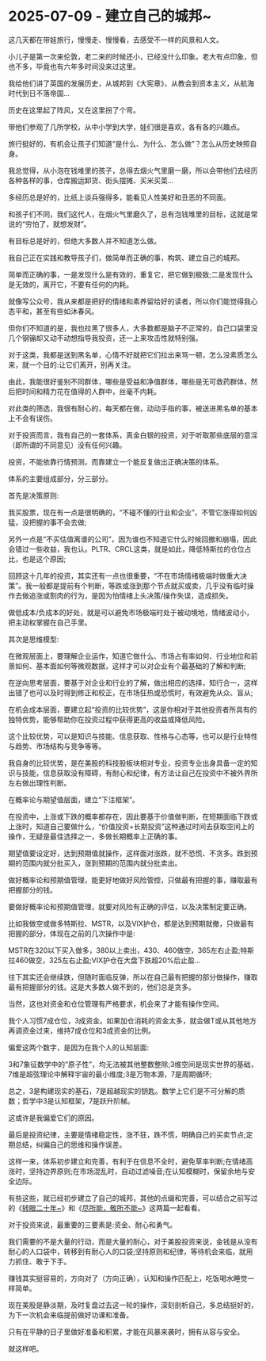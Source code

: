 # 2025-07-09 - 建立自己的城邦~

这几天都在带娃旅行，慢慢走、慢慢看，去感受不一样的风景和人文。

小儿子是第一次来伦敦，老二来的时候还小，已经没什么印象。老大有点印象，但也不多，毕竟也有六年多时间没来过这里。

我给他们讲了英国的发展历史，从城邦到《大宪章》，从教会到资本主义，从航海时代到日不落帝国…

历史在这里起了阵风，又在这里拐了个弯。

带他们参观了几所学校，从中小学到大学，娃们很是喜欢，各有各的兴趣点。

旅行挺好的，有机会让孩子们知道“是什么、为什么、怎么做”？怎么从历史映照自身。

我总觉得，从小泡在钱堆里的孩子，总得去烟火气里磨一磨，所以会带他们去经历各种各样的事，仓库搬运卸货、街头摆摊、买米买菜…

多经历总是好的，比纸上谈兵强得多，能看见人性美好和丑恶的不同面。

和孩子们不同，我们这代人，在烟火气里磨久了，总有泡钱堆里的目标，这就是常说的“穷怕了，就想发财”。

有目标总是好的，但绝大多数人并不知道怎么做。

我自己正在实践和教导孩子们，做简单而正确的事，构筑、建立自己的城邦。

简单而正确的事，一是发现什么是有效的，重复它，把它做到极致;二是发现什么是无效的，离开它，不要有任何的内耗。

就像写公众号，我从来都是把好的情绪和素养留给好的读者，所以你们能觉得我心态平和，甚至有些如沐春风。

但你们不知道的是，我也拉黑了很多人，大多数都是脑子不正常的，自己口袋里没几个钢镚却又动不动想指导我投资，还一上来攻击性就特别强。

对于这类，我都是送到黑名单，心情不好就把它们拉出来骂一顿，怎么没素质怎么来，就一个目的:让它们离开，别再关注。

由此，我能很好鉴别不同群体，哪些是受益和净值群体，哪些是无可救药群体，然后把时间和精力花在值得的人群中，丝毫不内耗。

对此类的筛选，我很有耐心的，每天都在做，动动手指的事，被送进黑名单的基本上不会有误伤。

对于投资而言，我有自己的一套体系，真金白银的投资，对于听取那些底层的意淫（即所谓的不同意见）没有任何兴趣。

投资，不能依靠行情预测，而靠建立一个能反复做出正确决策的体系。

体系的主要组成部分，分三部分。

首先是决策原则:

我买股票，现在有一点是很明确的，“不碰不懂的行业和企业”，不管它涨得如何凶猛，没把握的事不会去做;

另外一点是“不买估值离谱的公司”，因为谁也不知道它什么时候回撤和崩塌，因此会错过一些收益，我也认。PLTR、CRCL这类，就是如此，降低特斯拉的仓位占比，也是这个原因;

回顾这十几年的投资，其实还有一点也很重要，“不在市场情绪极端时做重大决策”。我一般都是提前有个判断，等跌或涨到那个节点就买或卖，几乎没有临时操作去做追涨或割肉的行为，是因为怕情绪上头决策/操作失误，造成损失。

做低成本/负成本的好处，就是可以避免市场极端时处于被动境地，情绪波动小，把主动权掌握在自己手里。

其次是思维模型:

在微观层面上，要理解企业运作，知道它做什么、市场占有率如何、行业地位和前景如何、基本面如何等微观数据，这样才可以对企业有个最基础的了解和判断;

在逆向思考层面，要基于对企业和行业的了解，做出相应的选择，知行合一，这样出错了也可以及时得到修正和校正，在市场狂热或恐慌时，有效避免从众、盲从;

在机会成本层面，要建立起“投资的比较优势”，这是你相对于其他投资者所具有的独特优势，能够帮助你在投资过程中获得更高的收益或降低风险。

这个比较优势，可以是知识与技能、信息获取、性格与心态等，也可以是行业特性与趋势、市场结构与竞争等等。

我自身的比较优势，是在美股的科技股板块相对专业，投资专业出身具备一定的知识与技能，信息获取没有障碍，有耐心和纪律，有方法让自己在投资中不被外界所左右做出理性判断。

在概率论与期望值层面，建立“下注框架”。

在投资中，上涨或下跌的概率都存在，因此要基于价值做判断，在短期面临下跌或上涨时，知道自己要做什么，“价值投资+长期投资”这种通过时间去获取空间上的操作，无疑是最佳选择之一，多做长期概率上正确的事。

期望值要设定好，达到预期值就操作，这样面对涨跌，就不恐慌、不贪多。跌到预期的范围内就分批买入，涨到预期的范围内就分批卖出。

做好概率论和预期值管理，能更好地做好风险管控，只做最有把握的事，赚取最有把握部分的钱。

要做好概率论和预期值管理，就要对风险有正确的评估，以及决策制定要正确。

比如我做空或做多特斯拉、MSTR，以及VIX护仓，都是达到预期就撤，只做最有把握的部分，体现在之前的几次操作中是:

MSTR在320以下买入做多，380以上卖出，430、460做空，365左右止盈;特斯拉460做空，325左右止盈;VIX护仓在大盘下跌超20%后止盈…

往下其实还会继续跌，但随时面临反弹，所以在自己最有把握的部分做操作，赚取最有把握部分的钱。这是大多数人做不到的，他们总是贪多。

当然，这也对资金和仓位管理有严格要求，机会来了才能有操作空间。

我个人习惯7成仓位，3成资金。如果加仓消耗的资金太多，就会做T或从其他地方再调资金过来，维持7成仓位和3成资金的比例。

偏爱这两个数字，是因为在我个人的认知层面:

3和7象征数学中的“原子性”，均无法被其他整数整除;3维空间是现实世界的基础，7维是超弦理论中解释宇宙的最小维度;3是万物本源，7是周期循环;

总之，3是构建现实的基石，7是超越现实的钥匙。数学上它们是不可分解的质数；哲学中3是认知框架，7是跃升阶梯。

这或许是我偏爱它们的原因。

最后是投资纪律，主要是情绪稳定性，涨不狂，跌不慌，明确自己的买卖节点;定期总结，纠偏自己的思维和操作误差。

这样一来，体系初步建立和完善，有利于在信息不全时，避免草率判断;在情绪高涨时，坚持边界原则;在市场混乱时，自动过滤噪音;在认知模糊时，保留余地与安全边际。

有些这些，就已经初步建立了自己的城邦，其他的点缀和完善，可以结合之前写过的《[转眼二十年~](https://mp.weixin.qq.com/s?__biz=Mzg2NTkwNTM4MA==&mid=2247484597&idx=1&sn=489e5219d7e0a91c5809c9c3840289be&scene=21#wechat_redirect)》和《[尽所能，敬所不能~](https://mp.weixin.qq.com/s?__biz=Mzg2NTkwNTM4MA==&mid=2247484646&idx=1&sn=bc5dbe25d8a5a7aeb597d490eb61a2bc&scene=21#wechat_redirect)》这两篇一起看看。

对于投资来说，最重要的三要素是:资金、耐心和勇气。

我们需要的不是大量的行动，而是大量的耐心，对于美股投资来说，金钱是从没有耐心的人口袋中，转移到有耐心人的口袋;坚持原则和纪律，等待机会来临，就用力抓住、敢于下手。

赚钱其实挺容易的，方向对了（方向正确），认知和操作匹配上，吃饭喝水睡觉一样简单。

现在美股是静淡期，及时复盘过去这一轮的操作，深刻剖析自己，多总结挺好的，为下一次机会来临提前做好功课和准备。

只有在平静的日子里做好准备和积累，才能在风暴来袭时，拥有从容与安全。

就这样吧。